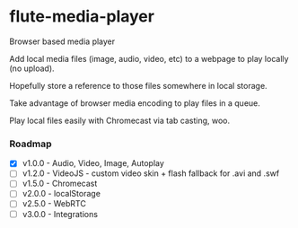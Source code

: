 # flute-media-player
Browser based media player

Add local media files (image, audio, video, etc) to a webpage to play locally (no upload).

Hopefully store a reference to those files somewhere in local storage.

Take advantage of browser media encoding to play files in a queue.

Play local files easily with Chromecast via tab casting, woo.


### Roadmap
- [x] v1.0.0 - Audio, Video, Image, Autoplay
- [ ] v1.2.0 - VideoJS - custom video skin + flash fallback for .avi and .swf
- [ ] v1.5.0 - Chromecast
- [ ] v2.0.0 - localStorage
- [ ] v2.5.0 - WebRTC
- [ ] v3.0.0 - Integrations
